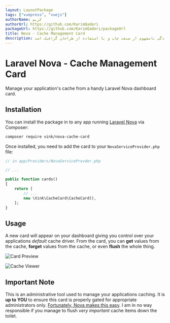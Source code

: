 ```yaml
---
layout: LayoutPackage
tags: ["vuepress", "vuejs"]
authorName: کریم 
authorUrl: https://github.com/KarimQaderi
packageUrl: https://github.com/KarimQaderi/packageUrl
title: Nova - Cache Management Card
description: لورم ایپسوم متن ساختگی با تولید سادگی نامفهوم از صنعت چاپ و با استفاده از طراحان گرافیک است.
---
```



# Laravel Nova - Cache Management Card

Manage your application's cache from a handy Laravel Nova dashboard card.

## Installation

You can install the package in to any app running [Laravel Nova](https://nova.laravel.com) via Composer:

```bash
composer require vink/nova-cache-card
```

Once installed, you need to add the card to your `NovaServiceProvider.php` file:

```php
// in app/Providers/NovaServiceProvder.php

// ...

public function cards()
{
    return [
        // ...
        new \Vink\CacheCard\CacheCard(),
    ];
}
```

## Usage

A new card will appear on your dashboard giving you control over your applications *default* cache driver. From the card, you can **get** values from the cache, **forget** values from the cache, or even **flush** the whole thing.

![Card Preview](http://dcv.io/projects/nova-cache-card/cache_card.png)

![Cache Viewer](http://dcv.io/projects/nova-cache-card/cache_view.png)

## Important Note

This is an administrative tool used to manage your applications caching. It is **up to YOU** to ensure this card is properly gated for appropriate administrators only. [Fortunately, Nova makes this easy](https://nova.laravel.com/docs/1.0/customization/cards.html#authorization). I am in no way responsible if you manage to flush *very important* cache items down the toilet.

